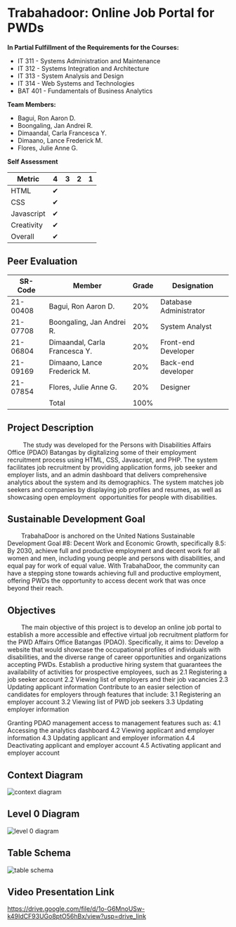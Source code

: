 # Trabahadoor: Online Job Portal for PWDs
**In Partial Fulfillment of the Requirements for the Courses:**
- IT 311 - Systems Administration and Maintenance
- IT 312 - Systems Integration and Architecture
- IT 313 - System Analysis and Design
- IT 314 - Web Systems and Technologies
- BAT 401 - Fundamentals of Business Analytics
  
**Team Members:**  
- Bagui, Ron Aaron D.
- Boongaling, Jan Andrei R.
- Dimaandal, Carla Francesca Y.
- Dimaano, Lance Frederick M.
- Flores, Julie Anne G. 

**Self Assessment**

| Metric        | 4  | 3  | 2 | 1  
| ------------- | ---| ---|---|---|
|  HTML         | ✔|   |   |   |
|  CSS          | ✔|   |   |   |
|  Javascript   | ✔|   |   |   |
|  Creativity   | ✔|   |   |   |
|  Overall      | ✔|   |   |   |

## Peer Evaluation
|SR-Code| Member  | Grade | Designation |
|---|---|---|---|
| 21-00408 | Bagui, Ron Aaron D. |  20% | Database Administrator |
| 21-07708 | Boongaling, Jan Andrei R.  | 20%  | System Analyst |
| 21-06804 | Dimaandal, Carla Francesca Y. | 20% | Front-end Developer |
| 21-09169 |Dimaano, Lance Frederick M.  | 20%  | Back-end developer|
| 21-07854 | Flores, Julie Anne G. | 20% | Designer |
|   | Total | 100% | |

## Project Description
&nbsp;&nbsp;&nbsp;&nbsp;&nbsp;&nbsp;&nbsp;&nbsp; The study was developed for the Persons with Disabilities Affairs Office (PDAO) Batangas by digitalizing some of their employment recruitment process using HTML, CSS, Javascript, and PHP. The system facilitates job recruitment by providing application forms, job seeker and employer lists, and an admin dashboard that delivers comprehensive analytics about the system and its demographics. The system matches job seekers and companies by displaying job profiles and resumes, as well as showcasing open employment  opportunities for people with disabilities.

## Sustainable Development Goal
&nbsp;&nbsp;&nbsp;&nbsp;&nbsp;&nbsp;&nbsp;&nbsp;TrabahaDoor is anchored on the United Nations Sustainable Development Goal #8: Decent Work and Economic Growth, specifically 8.5: By 2030, achieve full and productive employment and decent work for all women and men, including young people and persons with disabilities, and equal pay for work of equal value. With TrabahaDoor, the community can have a stepping stone towards achieving full and productive employment, offering PWDs the opportunity to access decent work that was once beyond their reach.

## Objectives
&nbsp;&nbsp;&nbsp;&nbsp;&nbsp;&nbsp;&nbsp;&nbsp;The main objective of this project is to develop an online job portal to establish a more accessible and effective virtual job recruitment platform for the PWD Affairs Office Batangas (PDAO). 
	Specifically, it aims to:
Develop a website that would showcase the occupational profiles of individuals with disabilities, and the diverse range of career opportunities and organizations accepting PWDs.
Establish a productive hiring system that guarantees the availability of activities for prospective employees, such as
      2.1 Registering a job seeker account
      2.2 Viewing list of employers and their job vacancies
      2.3 Updating applicant information
Contribute to an easier selection of candidates for employers through features that include:
      3.1 Registering an employer account
      3.2 Viewing list of PWD job seekers
      3.3 Updating employer information

Granting PDAO management access to management features such as:
      4.1 Accessing the analytics dashboard 
      4.2 Viewing applicant and employer information
      4.3 Updating applicant and employer information
      4.4 Deactivating applicant and employer account
      4.5 Activating applicant and employer account


## Context Diagram
![context diagram](https://github.com/carla-dimaandal/TrabahadoorJobPortal/assets/117631564/b52ee345-3720-4300-97bf-87913e9ad6ca)

## Level 0 Diagram
![level 0 diagram](https://github.com/carla-dimaandal/TrabahadoorJobPortal/assets/117631564/22cae53e-a160-4a90-9962-226ba3bd9184)

## Table Schema

![table schema](https://github.com/carla-dimaandal/TrabahadoorJobPortal/assets/117631564/da65bc50-b7c0-457b-be07-3f91f00a662f)


## Video Presentation Link
https://drive.google.com/file/d/1o-G6MnoUSw-k49IdCF93UGo8ptO56hBx/view?usp=drive_link
